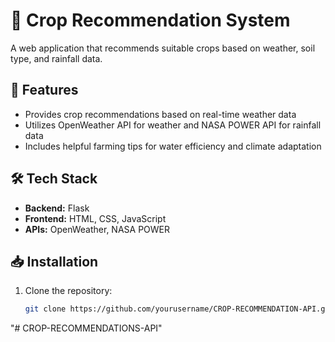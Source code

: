 # 🌾 Crop Recommendation System

A web application that recommends suitable crops based on weather, soil type, and rainfall data.

## 🚀 Features
- Provides crop recommendations based on real-time weather data
- Utilizes OpenWeather API for weather and NASA POWER API for rainfall data
- Includes helpful farming tips for water efficiency and climate adaptation

## 🛠️ Tech Stack
- **Backend:** Flask
- **Frontend:** HTML, CSS, JavaScript
- **APIs:** OpenWeather, NASA POWER

## 📥 Installation
1. Clone the repository:
   ```bash
   git clone https://github.com/yourusername/CROP-RECOMMENDATION-API.git
"# CROP-RECOMMENDATIONS-API" 

